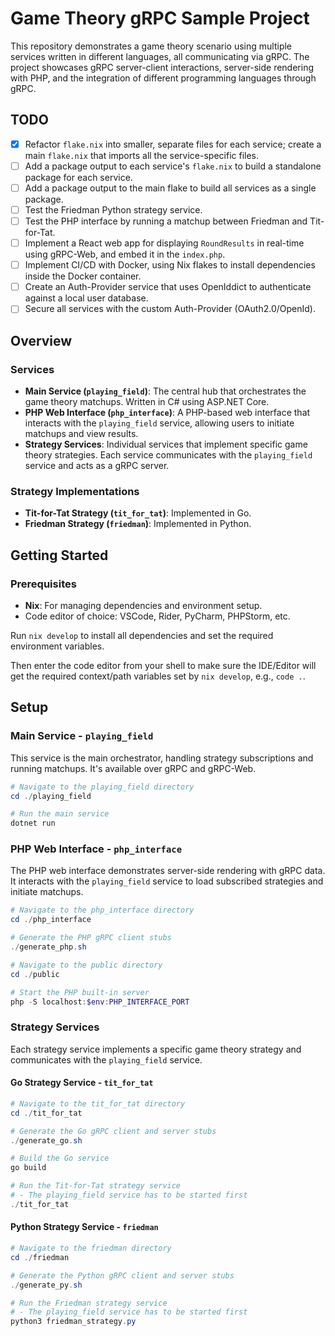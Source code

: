 # Game Theory gRPC Sample Project

This repository demonstrates a game theory scenario using multiple services written in different languages, all communicating via gRPC. The project showcases gRPC server-client interactions, server-side rendering with PHP, and the integration of different programming languages through gRPC.

## TODO

-   [x] Refactor `flake.nix` into smaller, separate files for each service; create a main `flake.nix` that imports all the service-specific files.
-   [ ] Add a package output to each service's `flake.nix` to build a standalone package for each service.
-   [ ] Add a package output to the main flake to build all services as a single package.
-   [ ] Test the Friedman Python strategy service.
-   [ ] Test the PHP interface by running a matchup between Friedman and Tit-for-Tat.
-   [ ] Implement a React web app for displaying `RoundResults` in real-time using gRPC-Web, and embed it in the `index.php`.
-   [ ] Implement CI/CD with Docker, using Nix flakes to install dependencies inside the Docker container.
-   [ ] Create an Auth-Provider service that uses OpenIddict to authenticate against a local user database.
-   [ ] Secure all services with the custom Auth-Provider (OAuth2.0/OpenId).

## Overview

### Services

-   **Main Service (`playing_field`)**: The central hub that orchestrates the game theory matchups. Written in C# using ASP.NET Core.
-   **PHP Web Interface (`php_interface`)**: A PHP-based web interface that interacts with the `playing_field` service, allowing users to initiate matchups and view results.
-   **Strategy Services**: Individual services that implement specific game theory strategies. Each service communicates with the `playing_field` service and acts as a gRPC server.

### Strategy Implementations

-   **Tit-for-Tat Strategy (`tit_for_tat`)**: Implemented in Go.
-   **Friedman Strategy (`friedman`)**: Implemented in Python.

## Getting Started

### Prerequisites

-   **Nix**: For managing dependencies and environment setup.
-   Code editor of choice: VSCode, Rider, PyCharm, PHPStorm, etc.

Run `nix develop` to install all dependencies and set the required environment variables.

Then enter the code editor from your shell to make sure the IDE/Editor will get the required context/path variables set by `nix develop`, e.g., `code .`.

## Setup

### Main Service - `playing_field`

This service is the main orchestrator, handling strategy subscriptions and running matchups. It's available over gRPC and gRPC-Web.

```powershell
# Navigate to the playing_field directory
cd ./playing_field

# Run the main service
dotnet run
```

### PHP Web Interface - `php_interface`

The PHP web interface demonstrates server-side rendering with gRPC data. It interacts with the `playing_field` service to load subscribed strategies and initiate matchups.

```powershell
# Navigate to the php_interface directory
cd ./php_interface

# Generate the PHP gRPC client stubs
./generate_php.sh

# Navigate to the public directory
cd ./public

# Start the PHP built-in server
php -S localhost:$env:PHP_INTERFACE_PORT
```

### Strategy Services

Each strategy service implements a specific game theory strategy and communicates with the `playing_field` service.

#### Go Strategy Service - `tit_for_tat`

```powershell
# Navigate to the tit_for_tat directory
cd ./tit_for_tat

# Generate the Go gRPC client and server stubs
./generate_go.sh

# Build the Go service
go build

# Run the Tit-for-Tat strategy service
# - The playing_field service has to be started first
./tit_for_tat
```

#### Python Strategy Service - `friedman`

```powershell
# Navigate to the friedman directory
cd ./friedman

# Generate the Python gRPC client and server stubs
./generate_py.sh

# Run the Friedman strategy service
# - The playing_field service has to be started first
python3 friedman_strategy.py
```
